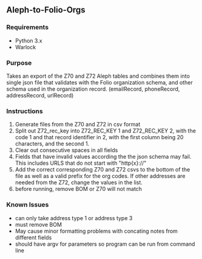 ## Aleph-to-Folio-Orgs

### Requirements
* Python 3.x
* Warlock
### Purpose
Takes an export of the Z70 and Z72 Aleph tables and combines them into single json file that validates with the Folio organization schema, and other schema used in the organization record. (emailRecord, phoneRecord, addressRecord, urlRecord)   
### Instructions
1) Generate files from the Z70 and Z72 in csv format
2) Split out Z72_rec_key into Z72_REC_KEY 1 and Z72_REC_KEY 2, with the code 1 and that record identifier in 2, with the first column being 20 characters, and the second 1.  
3)  Clear out consecutive spaces in all fields 
4)  Fields that have invalid values according the the json schema may fail.  This  includes URLS that do not start with "http{x}://"  
5)  Add the correct corresponding Z70 and Z72 csvs to the bottom of the file as well as a valid prefix for the org codes. If other addresses are needed from the Z72, change the values in the list.
6) before running, remove BOM or Z70 will not match

### Known Issues
* can only take address type 1 or address type 3
* must remove BOM
* May cause minor formatting problems with concating notes from different fields 
* should have argv for parameters so program can be run from command line 
